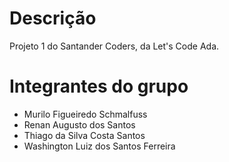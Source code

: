 # Descrição
Projeto 1 do Santander Coders, da Let's Code Ada.

# Integrantes do grupo
* Murilo Figueiredo Schmalfuss
* Renan Augusto dos Santos
* Thiago da Silva Costa Santos
* Washington Luiz dos Santos Ferreira



